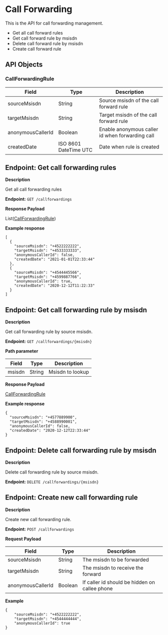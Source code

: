 # Call Forwarding
This is the API for call forwarding management.

* Get all call forward rules
* Get call forward rule by msisdn
* Delete call forward rule by msisdn
* Create call forward rule

## API Objects

### CallForwardingRule
| Field             | Type                  | Description                                     |
|-------------------|-----------------------|-------------------------------------------------|
| sourceMsisdn      | String                | Source msisdn of the call forward rule          |
| targetMsisdn      | String                | Target msisdn of the call forward rule          |
| anonymousCallerId | Boolean               | Enable anonymous caller id when forwarding call |
| createdDate       | ISO 8601 DateTime UTC | Date when rule is created                       |

## Endpoint: Get call forwarding rules

**Description**

Get all call forwarding rules

**Endpoint:** `GET /callforwardings`

**Response Payload**

List([CallForwardingRule](#callforwardingrule))

**Example response**

```
[
  {
    "sourceMsisdn": "+4522222222",
    "targetMsisdn": "+4533333333",
    "anonymousCallerId": false,
    "createdDate": "2021-01-01T22:33:44"
  },
  {
    "sourceMsisdn": "+4544445566",
    "targetMsisdn": "+4599887766",
    "anonymousCallerId": true,
    "createdDate": "2020-12-12T11:22:33"
  }
]
```

## Endpoint: Get call forwarding rule by msisdn

**Description**

Get call forwarding rule by source msisdn.

**Endpoint:** `GET /callforwardings/{msisdn}`

**Path parameter**

| Field  | Type   | Description      |
|--------|--------|------------------|
| msisdn | String | Msisdn to lookup |

**Response Payload**

[CallForwardingRule](#callforwardingrule)

**Example response**

```
{
  "sourceMsisdn": "+4577889900",
  "targetMsisdn": "+4588990001",
  "anonymousCallerId": false,
  "createdDate": "2020-12-12T22:33:44"
}
```

## Endpoint: Delete call forwarding rule by msisdn

**Description**

Delete call forwarding rule by source msisdn.

**Endpoint:** `DELETE /callforwardings/{msisdn}`

## Endpoint: Create new call forwarding rule

**Description**

Create new call forwarding rule.

**Endpoint:** `POST /callforwardings`

**Request Payload**

| Field             | Type    | Description                                   |
|-------------------|---------|-----------------------------------------------|
| sourceMsisdn      | String  | The msisdn to be forwarded                    |
| targetMsisdn      | String  | The msisdn to receive the forward             |
| anonymousCallerId | Boolean | If caller id should be hidden on callee phone |

**Example**

```
{
    "sourceMsisdn": "+4522222222",
    "targetMsisdn": "+4544444444",
    "anonymousCallerId": true
}
```
